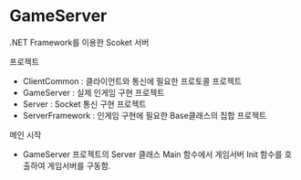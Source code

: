 # GameServer
.NET Framework를 이용한 Scoket 서버

프로젝트
- ClientCommon : 클라이언트와 통신에 필요한 프로토콜 프로젝트
- GameServer : 실제 인게임 구현 프로젝트
- Server : Socket 통신 구현 프로젝트
- ServerFramework : 인게임 구현에 필요한 Base클래스의 집합 프로젝트

메인 시작
- GameServer 프로젝트의 Server 클래스 Main 함수에서 게임서버 Init 함수를 호출하여 게임서버를 구동함.
